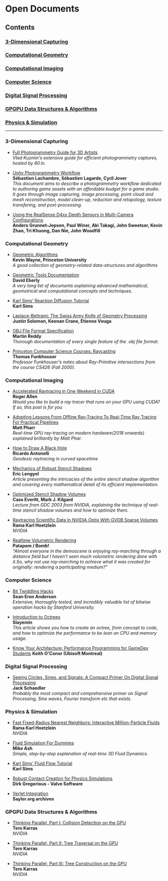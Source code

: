 Open Documents
======
## Contents
### [3-Dimensional Capturing]()
### [Computational Geometry]()
### [Computational Imaging]()
### [Computer Science]()
### [Digital Signal Processing]()
### [GPGPU Data Structures & Algorithms]()
### [Physics & Simulation]()
---
### 3-Dimensional Capturing
* [Full Photogrammetry Guide for 3D Artists](https://80.lv/articles/full-photogrammetry-guide-for-3d-artists/)
</br>_Vlad Kuzmin's extensive guide for efficient photogrammetry captures, hosted by 80.lv._

* [Unity Photogrammetry Workflow](https://unity3d.com/files/solutions/photogrammetry/Unity-Photogrammetry-Workflow_2017-07_v2.pdf)<br/>**Sébastien Lachambre, Sébastien Lagarde, Cyril Jover**<br/>_This document aims to describe a photogrammetry workflow dedicated to authoring game assets with an affordable budget for a game studio. It goes through image capturing, image processing, point cloud and mesh reconstruction, model clean-up, reduction and retopology, texture transfering, and post-processing._

* [Using the RealSense D4xx Depth Sensors in Multi-Camera Configurations](https://www.intelrealsense.com/wp-content/uploads/2018/12/Multiple_Camera_WhitePaper_rev1.1.pdf)
<br/>**Anders Grunnet-Jepsen, Paul Winer, Aki Takagi, John Sweetser, Kevin Zhao, Tri Khuong, Dan Nie, John Woodfill**


### Computational Geometry
* [Geometric Algorithms](https://www.cs.princeton.edu/courses/archive/spr04/cos226/lectures/geometry2.4up.pdf)  
**Kevin Wayne, Princeton University**  
_A good collection of geometry-related data-structures and algorithms_
 
* [Geometric Tools Documentation](https://www.geometrictools.com/Documentation/Documentation.html)
<br/>**David Eberly**
<br/>_A very long list of documents explaining advanced mathematical, geometrical and computational concepts and techniques._

* [Karl Sims' Reaction Diffusion Tutorial](http://www.karlsims.com/rd.html)
<br/>**Karl Sims**

* [Laplace-Beltrami: The Swiss Army Knife of Geometry Processing](https://www.cs.cmu.edu/~kmcrane/Projects/Other/SwissArmyLaplacian.pdf)  
**Justin Solomon, Keenan Crane, Etienne Vouga**  


* [OBJ File Format Specification](http://www.martinreddy.net/gfx/3d/OBJ.spec)
<br/>**Martin Reddy**
<br/>_Thorough documentation of every single feature of the .obj file format._

* [Princeton Computer Science Courses: Raycasting](http://www.cs.princeton.edu/courses/archive/fall00/cs426/lectures/raycast/raycast.pdf)
<br/>**Thomas Funkhouser**
<br/>_Professor Funkhouser's notes about Ray-Primitive intersections from the course CS426 (Fall 2000)._


### Computational Imaging
* [Accelerated Raytracing in One Weekend in CUDA](https://devblogs.nvidia.com/accelerated-ray-tracing-cuda/)  
**Roger Allen**  
_Would you like to build a ray tracer that runs on your GPU using CUDA? If so, this post is for you_  


* [Adopting Lessons From Offline Ray-Tracing To Real-Time Ray Tracing For Practical Pipelines](http://advances.realtimerendering.com/s2018/Pharr%20-%20Advances%20in%20RTR%20-%20Real-time%20Ray%20Tracing.pdf)
<br/>**Matt Pharr**
<br/>_Real-time GPU ray-tracing on modern hardware(2018 onwards) explained brilliantly by Matt Phar._  


* [How to Draw A Black Hole](http://rantonels.github.io/starless/)
<br/>**Ricardo Antonelli**
<br/>_Geodesic raytracing in curved spacetime_

* [Mechanics of Robust Stencil Shadows](https://www.gamedeveloper.com/programming/the-mechanics-of-robust-stencil-shadows)  
**Eric Lengyel**  
_Article presenting the intricacies of the entire stencil shadow algorithm and covering every mathematical detail of its efficient implementation._  


* [Optimized Stencil Shadow Volumes](https://www.nvidia.com/docs/IO/8230/GDC2003_ShadowVolumes.pdf)
<br/>**Cass Everitt, Mark J. Kilgard**
<br/>_Lecture from GDC 2003 from NVIDIA, explaining the technique of real-time stencil shadow volumes and how to optimize them._


* [Raytracing Scientific Data In NVIDIA Optix With GVDB Sparse Volumes](http://ramakarl.com/pdfs/2016_Hoetzlein_Scientific_Data.pdf)
<br/>**Rama Karl Hoetzlein**
<br/>_NVIDIA_


* [Realtime Volumetric Rendering](http://patapom.com/topics/Revision2013/Revision%202013%20-%20Real-time%20Volumetric%20Rendering%20Course%20Notes.pdf)
<br/>**Patapom / Bomb!**
<br/>_"Almost everyone in the demoscene is enjoying ray-marching through a distance field but I haven’t seen much volumetric rendering done with it.So, why not use ray-marching to achieve what it was created for originally: rendering a participating medium?"_


### Computer Science
* [Bit Twiddling Hacks](http://graphics.stanford.edu/~seander/bithacks.html)
<br/>**Sean Eron Anderson**
<br/>_Extensive, thoroughly tested, and incredibly valuable list of bitwise operation hacks by Stanford University._

* [Introduction to Octrees](https://www.gamedev.net/tutorials/programming/general-and-gameplay-programming/introduction-to-octrees-r3529/)  
**Slayemin**  
_This article shows you how to create an octree, from concept to code, and how to optimize the performance to be lean on CPU and memory usage._  

* [Know Your Architecture: Performance Programming for GameDev Students](http://fragmentbuffer.com/docs/PerformanceProgramming.pdf)
**Keith O'Conor (Ubisoft Montreal)**  


### Digital Signal Processing
* [Seeing Circles, Sines, and Signals: A Compact Primer On Digital Signal Processing](https://jackschaedler.github.io/circles-sines-signals/index.html)
<br/>**Jack Schaedler**
<br/>_Probably the most compact and comprehensive primer on Signal Processing, Sine waves, Fourier transform etc that exists._

### Physics & Simulation
* [Fast Fixed-Radius Nearest Neighbors: Interactive Million-Particle Fluids](http://ramakarl.com/pdfs/2014_Hoetzlein_Fast_Neighbors.pdf)
<br/>**Rama Karl Hoetzlein**
<br/>_NVIDIA_

* [Fluid Simulation For Dummies](https://mikeash.com/pyblog/fluid-simulation-for-dummies.html)
<br/> **Mike Ash**
<br/> _Simple, step-by-step explanation of real-time 3D Fluid Dynamics._

* [Karl Sims' Fluid Flow Tutorial](http://www.karlsims.com/fluid-flow.html)
<br/>**Karl Sims**

* [Robust Contact Creation for Physics Simulations](https://steamcdn-a.akamaihd.net/apps/valve/2015/DirkGregorius_Contacts.pdf)
<br/>**Dirk Gregorious - Valve Software**  

* [Verlet Integration](https://resources.saylor.org/wwwresources/archived/site/wp-content/uploads/2011/06/MA221-6.1.pdf)  
**Saylor.org archives**  


### GPGPU Data Structures & Algorithms
* [Thinking Parallel, Part I: Collision Detection on the GPU](https://developer.nvidia.com/blog/thinking-parallel-part-i-collision-detection-gpu/)  
**Tero Karras**  
_NVIDIA_  

* [Thinking Parallel, Part II: Tree Traversal on the GPU](https://developer.nvidia.com/blog/thinking-parallel-part-ii-tree-traversal-gpu/)  
**Tero Karras**  
_NVIDIA_  

* [Thinking Parallel, Part III: Tree Construction on the GPU](https://developer.nvidia.com/blog/thinking-parallel-part-iii-tree-construction-gpu/)  
**Tero Karras**  
_NVIDIA_  

